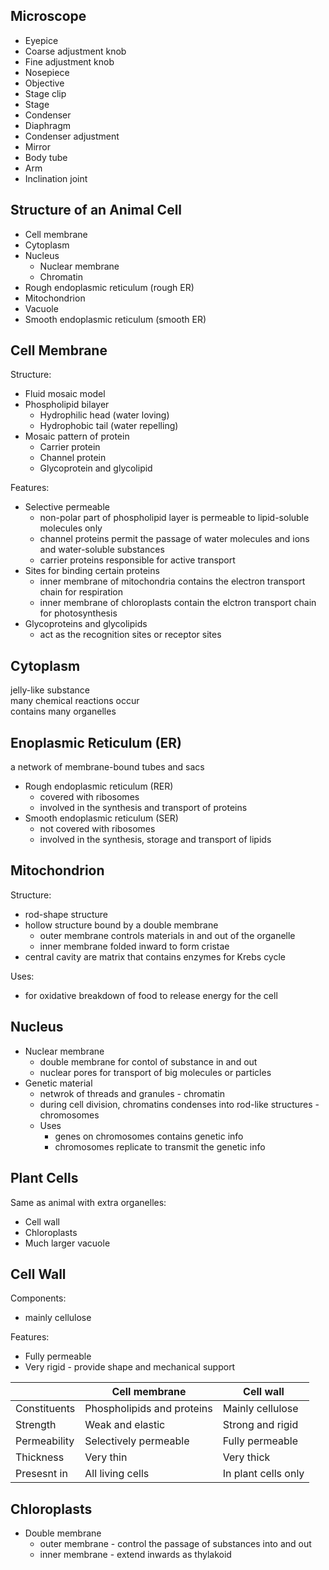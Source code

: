 ## Microscope
- Eyepice
- Coarse adjustment knob
- Fine adjustment knob
- Nosepiece
- Objective
- Stage clip
- Stage
- Condenser
- Diaphragm
- Condenser adjustment
- Mirror
- Body tube
- Arm
- Inclination joint

## Structure of an Animal Cell
- Cell membrane
- Cytoplasm
- Nucleus
    - Nuclear membrane
    - Chromatin
- Rough endoplasmic reticulum (rough ER)
- Mitochondrion
- Vacuole
- Smooth endoplasmic reticulum (smooth ER)

## Cell Membrane
Structure:
- Fluid mosaic model
- Phospholipid bilayer
    - Hydrophilic head (water loving)
    - Hydrophobic tail (water repelling)
- Mosaic pattern of protein
    - Carrier protein
    - Channel protein
    - Glycoprotein and glycolipid

Features:
- Selective permeable
    - non-polar part of phospholipid layer is permeable to lipid-soluble molecules only
    - channel proteins permit the passage of water molecules and ions and water-soluble substances
    - carrier proteins responsible for active transport
- Sites for binding certain proteins
    - inner membrane of mitochondria contains the electron transport chain for respiration
    - inner membrane of chloroplasts contain the elctron transport chain for photosynthesis
- Glycoproteins and glycolipids 
    - act as the recognition sites or receptor sites

## Cytoplasm
jelly-like substance  
many chemical reactions occur  
contains many organelles  

## Enoplasmic Reticulum (ER)
a network of membrane-bound tubes and sacs

- Rough endoplasmic reticulum (RER)
    - covered with ribosomes
    - involved in the synthesis and transport of proteins
- Smooth endoplasmic reticulum (SER)
    - not covered with ribosomes
    - involved in the synthesis, storage and transport of lipids

## Mitochondrion
Structure:
- rod-shape structure
- hollow structure bound by a double membrane
    - outer membrane controls materials in and out of the organelle
    - inner membrane folded inward to form cristae
- central cavity are matrix that contains enzymes for Krebs cycle

Uses:
- for oxidative breakdown of food to release energy for the cell

## Nucleus
- Nuclear membrane
    - double membrane for contol of substance in and out
    - nuclear pores for transport of big molecules or particles
- Genetic material
    - netwrok of threads and granules - chromatin
    - during cell division, chromatins condenses into rod-like structures - chromosomes
    - Uses 
        - genes on chromosomes contains genetic info
        - chromosomes replicate to transmit the genetic info

## Plant Cells
Same as animal with extra organelles:
- Cell wall
- Chloroplasts
- Much larger vacuole

## Cell Wall
Components:
- mainly cellulose

Features:
- Fully permeable
- Very rigid - provide shape and mechanical support

</empty> | Cell membrane | Cell wall
---|---|---
Constituents | Phospholipids and proteins | Mainly cellulose
Strength | Weak and elastic | Strong and rigid
Permeability | Selectively permeable | Fully permeable
Thickness | Very thin | Very thick
Presesnt in | All living cells | In plant cells only

## Chloroplasts
- Double membrane
    - outer membrane - control the passage of substances into and out
    - inner membrane - extend inwards as thylakoid
